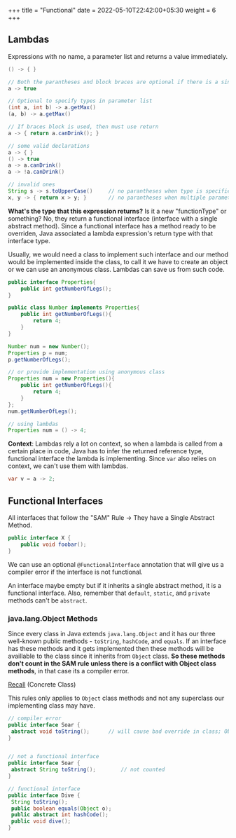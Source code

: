 +++
title = "Functional"
date =  2022-05-10T22:42:00+05:30
weight = 6
+++

## Lambdas
Expressions with no name, a parameter list and returns a value immediately. 
```java
() -> { }

// Both the parantheses and block braces are optional if there is a single parameter and a single return value
a -> true

// Optional to specify types in parameter list
(int a, int b) -> a.getMax()
(a, b) -> a.getMax()

// If braces block is used, then must use return
a -> { return a.canDrink(); }

// some valid declarations
a -> { }
() -> true
a -> a.canDrink()
a -> !a.canDrink()

// invalid ones
String s -> s.toUpperCase()		// no parantheses when type is specified
x, y -> { return x > y; }		// no parantheses when multiple parameters
``` 

**What's the type that this expression returns?** Is it a new "functionType" or something? No, they return a functional interface (interface with a single abstract method). Since a functional interface has a method ready to be overriden, Java associated a lambda expression's return type with that interface type. 

Usually, we would need a class to implement such interface and our method would be implemented inside the class, to call it we have to create an object or we can use an anonymous class. Lambdas can save us from such code.

```java
public interface Properties{
	public int getNumberOfLegs();
}

public class Number implements Properties{
	public int getNumberOfLegs(){
		return 4;
	} 
}

Number num = new Number();
Properties p = num;
p.getNumberOfLegs();

// or provide implementation using anonymous class
Properties num = new Properties(){
	public int getNumberOfLegs(){
		return 4;
	}
};
num.getNumberOfLegs();

// using lambdas
Properties num = () -> 4;
```

**Context**: Lambdas rely a lot on context, so when a lambda is called from a certain place in code, Java has to infer the returned reference type, functional interface the lambda is implementing. Since `var` also relies on context, we can't use them with lambdas.
```java
var v = a -> 2;
```

## Functional Interfaces
All interfaces that follow the "SAM" Rule -> They have a Single Abstract Method.

```java
public interface X { 
	public void foobar();
}
```

We can use an optional `@FunctionalInterface` annotation that will give us a compiler error if the interface is not functional.

An interface maybe empty but if it inherits a single abstract method, it is a functional interface. Also, remember that `default`, `static`, and `private` methods can't be `abstract`.

### java.lang.Object Methods
Since every class in Java extends `java.lang.Object` and it has our three well-known public methods - `toString`, `hashCode`, and `equals`. If an interface has these methods and it gets implemented then these methods will be availlable to the class since it inherits from `Object` class. **So these methods don't count in the SAM rule unless there is a conflict with Object class methods**, in that case its a compiler error.

[Recall](http://localhost:1313/java/more-oop/#interface) (Concrete Class)

This rules only applies to `Object` class methods and not any superclass our implementing class may have.

```java
// compiler error
public interface Soar {
 abstract void toString();		// will cause bad override in class; Object method has incompatible type
}


// not a functional interface
public interface Soar {
 abstract String toString();		// not counted
}

// functional interface
public interface Dive {
 String toString();
 public boolean equals(Object o);
 public abstract int hashCode();
 public void dive();
}
```
